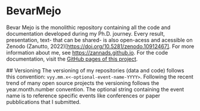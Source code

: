 # BevarMejo
Bevar Mejo is the monolithic repository containing all the code and documentation developed during my Ph.D. journey. Every result, presentation, text- that can be shared- is also open-acess and acessible on Zenodo (Zanutto, 2022)[https://doi.org/10.5281/zenodo.10912467]. 
For more information about me, see https://zannads.github.io.
For the code documentation, visit the [GitHub pages of this project](https://zannads.github.io/BevarMejo/).

## Versioning
The versioning of my repositories (data and code) follows this convention: `vyy.mm.x<-optional-event-name-YYYY>`. 
Following the recent trend of many open source projects the versioning follows the year.month.number convention. The optional string containing the event name is to reference specific events like conferences or paper pubblications that I submitted. 
